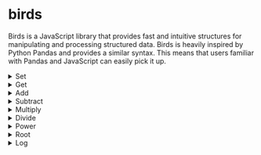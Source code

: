 # birds

Birds is a JavaScript library that provides fast and intuitive structures for manipulating and processing structured data. Birds is heavily inspired by Python Pandas and provides a similar syntax. This means that users familiar with Pandas and JavaScript can easily pick it up.

<details>
<summary>Set</summary>

## BirdArray.set()

```js
let ba = new BirdArray();
ba[0] = 'a';
ba[1] = 'b';
ba[2] = 'c';
ba.print();
```

Output:

```
['a', 'b', 'c']
```

## Bird.set()

```js
let bd = new Bird();
bd['foo'] = ['a', 'b', 'c'];
bd['bar'] = [1, 3, 5];
bd['baz'] = [2, 4, 6];
bd.print();
```

Output:

```
| foo | bar | baz |
|-----|-----|-----|
| 'a' | 1   | 2   |
| 'b' | 3   | 4   |
| 'c' | 5   | 6   |
```

</details>

<details>
<summary>Get</summary>

## BirdArray.get()

```js
let data = ['a', 'b', 'c'];
let ba = new BirdArray(data);
ba[0];
```

Output:

```
'a'
```

## Bird.get()

```js
let data = [
    {'foo': 'a', 'bar': 1, 'baz': 2},
    {'foo': 'b', 'bar': 3, 'baz': 4},
    {'foo': 'c', 'bar': 5, 'baz': 6}
];
let bd = new Bird(data);
bd['foo'].print();
```

Output:

```
['a', 'b', 'c']
```

</details>

<details>
<summary>Add</summary>

## BirdArray.add()

```js
let data = [1, 3, 5];
let ba = new BirdArray(data);
ba = ba.add(1)
ba.print();
```

Output:

```
[2, 4, 6]
```

## Bird.add()

```js
let data = [
    {'foo': 'a', 'bar': 1, 'baz': 2},
    {'foo': 'b', 'bar': 3, 'baz': 4},
    {'foo': 'c', 'bar': 5, 'baz': 6}
];
let bd = new Bird(data);
bd['qux'] = bd.add(['bar', 'baz']);
bd.print();
```

Output:

```
| foo | bar | baz | qux |
|-----|-----|-----|-----|
| 'a' | 1   | 2   | 3   |
| 'b' | 3   | 4   | 7   |
| 'c' | 5   | 6   | 11  |
```

</details>

<details>
<summary>Subtract</summary>

## BirdArray.sub()

```js
let data = [2, 4, 6];
let ba = new BirdArray(data);
ba = ba.sub(1)
ba.print();
```

Output:

```
[1, 3, 5]
```

## Bird.sub()

```js
let data = [
    {'foo': 'a', 'bar': 3, 'baz': 2},
    {'foo': 'b', 'bar': 7, 'baz': 4},
    {'foo': 'c', 'bar': 11, 'baz': 6}
];
let bd = new Bird(data);
bd['qux'] = bd.sub(['bar', 'baz']);
bd.print();
```

Output:

```
| foo | bar | baz | qux |
|-----|-----|-----|-----|
| 'a' | 3   | 2   | 1   |
| 'b' | 7   | 4   | 3   |
| 'c' | 11  | 6   | 5   |
```

</details>

<details>
<summary>Multiply</summary>

## BirdArray.mult()

```js
let data = [1, 2, 3];
let ba = new BirdArray(data);
ba = ba.mult(2)
ba.print();
```

Output:

```
[2, 4, 6]
```

## Bird.mult()

```js
let data = [
    {'foo': 'a', 'bar': 1, 'baz': 2},
    {'foo': 'b', 'bar': 3, 'baz': 4},
    {'foo': 'c', 'bar': 5, 'baz': 6}
];
let bd = new Bird(data);
bd['qux'] = bd.mult(['bar', 'baz']);
bd.print();
```

Output:

```
| foo | bar | baz | qux |
|-----|-----|-----|-----|
| 'a' | 1   | 2   | 2   |
| 'b' | 3   | 4   | 12  |
| 'c' | 5   | 6   | 30  |
```

</details>

<details>
<summary>Divide</summary>

## BirdArray.div()

```js
let data = [2, 4, 6];
let ba = new BirdArray(data);
ba = ba.div(2)
ba.print();
```

Output:

```
[1, 2, 3]
```

## Bird.div()

```js
let data = [
    {'foo': 'a', 'bar': 2, 'baz': 2},
    {'foo': 'b', 'bar': 12, 'baz': 4},
    {'foo': 'c', 'bar': 30, 'baz': 6}
];
let bd = new Bird(data);
bd['qux'] = bd.div(['bar', 'baz']);
bd.print();
```

Output:

```
| foo | bar | baz | qux |
|-----|-----|-----|-----|
| 'a' | 2   | 2   | 1   |
| 'b' | 12  | 4   | 2   |
| 'c' | 30  | 6   | 3   |
```

</details>

<details>
<summary>Power</summary>

## BirdArray.power()

```js
let data = [1, 2, 3];
let ba = new BirdArray(data);
ba = ba.power(2)
ba.print();
```

Output:

```
[1, 4, 9]
```

## Bird.power()

```js
let data = [
    {'foo': 'a', 'bar': 2, 'baz': 1},
    {'foo': 'b', 'bar': 2, 'baz': 2},
    {'foo': 'c', 'bar': 2, 'baz': 3}
];
let bd = new Bird(data);
bd['qux'] = bd.power(['bar', 'baz']);
bd.print();
```

Output:

```
| foo | bar | baz | qux |
|-----|-----|-----|-----|
| 'a' | 2   | 1   | 2   |
| 'b' | 2   | 2   | 4   |
| 'c' | 2   | 3   | 8   |
```

</details>

<details>
<summary>Root</summary>

## BirdArray.root()

```js
let data = [1, 4, 9];
let ba = new BirdArray(data);
ba = ba.root(2)
ba.print();
```

Output:

```
[1, 2, 3]
```

## Bird.root()

```js
let data = [
    {'foo': 'a', 'bar': 2, 'baz': 1},
    {'foo': 'b', 'bar': 4, 'baz': 2},
    {'foo': 'c', 'bar': 8, 'baz': 3}
];
let bd = new Bird(data);
bd['qux'] = bd.root(['bar', 'baz']);
bd.print();
```

Output:

```
| foo | bar | baz | qux |
|-----|-----|-----|-----|
| 'a' | 2   | 1   | 2   |
| 'b' | 4   | 2   | 2   |
| 'c' | 8   | 3   | 2   |
```

</details>

<details>
<summary>Log</summary>

## BirdArray.log()

```js
let data = [1, 2, 3];
let ba = new BirdArray(data);
ba = ba.log(10)
ba.print();
```

Output:

```
[0, 0.30, 0.48]
```

## Bird.log()

```js
let data = [
    {'foo': 'a', 'bar': 2, 'baz': 2},
    {'foo': 'b', 'bar': 2, 'baz': 10},
    {'foo': 'c', 'bar': 2, 'baz': Math.E}
];
let bd = new Bird(data);
bd['qux'] = bd.log(['bar', 'baz']);
bd.print();
```

Output:

```
| foo | bar | baz  | qux  |
|-----|-----|------|------|
| 'a' | 2   | 2    | 1    |
| 'b' | 2   | 10   | 0.30 |
| 'c' | 2   | 2.72 | 0.69 |
```

</details>
